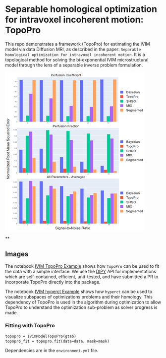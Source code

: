 # Separable homological optimization for intravoxel incoherent motion: TopoPro

This repo demonstrates a framework (TopoPro) for estimating the IVIM model via data Diffusion MRI,
as described in the paper: `Separable homological optimization for intravoxel incoherent motion`. It is a topological method for solving the bi-exponential IVIM microstructural model through the lens of a separable inverse problem formulation.

<img src="https://github.com/ShreyasFadnavis/topopro/blob/master/figs/comparison_bar_chart.PNG" width="450" height="512" title="TopoPro Comparison">

**

## Images

The notebook [IVIM TopoPro Example](notebooks/ivim_topopro_example.ipynb) shows how `TopoPro` can be used to fit the data with a simple interface. We use the [DIPY](www.dipy.org) API for implementations which are self-contained, efficient, unit-tested, and have submitted a PR to incorporate TopoPro directly into the package.


The notebook [IVIM hyperct Example](notebooks/gen_obj_surf.ipynb) shows how `hyperct` can be used to visualize subspaces of optimizations problems and their homology. This dependency of TopoPro is used in the algorithm during optimization to allow TopoPro to understand the optimization sub-problem as solver progress is made. 

### Fitting with TopoPro
```
topopro = IvimModelTopoPro(gtab)
topopro_fit = topopro.fit(data=data, mask=mask)
```

Dependencies are in the `environment.yml` file.
